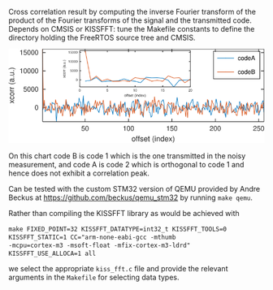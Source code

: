 Cross correlation result by computing the inverse Fourier transform of the product
of the Fourier transforms of the signal and the transmitted code. Depends on CMSIS or
KISSFFT: tune the Makefile constants to define the directory holding the FreeRTOS source 
tree and CMSIS.

<img src="xcorr_fft.png">

On this chart code B is code 1 which is the one transmitted in the noisy measurement, and
code A is code 2 which is orthogonal to code 1 and hence does not exhibit a correlation peak.

Can be tested with the custom STM32 version of QEMU provided by Andre Beckus at
https://github.com/beckus/qemu_stm32 by running ``make qemu``.

Rather than compiling the KISSFFT library as would be achieved with

```
make FIXED_POINT=32 KISSFFT_DATATYPE=int32_t KISSFFT_TOOLS=0 KISSFFT_STATIC=1 CC="arm-none-eabi-gcc -mthumb 
-mcpu=cortex-m3 -msoft-float -mfix-cortex-m3-ldrd" KISSFFT_USE_ALLOCA=1 all
```
we select the appropriate ``kiss_fft.c`` file and provide the relevant arguments in the ``Makefile`` for 
selecting data types.

